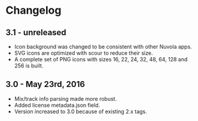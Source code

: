 Changelog
=========

3.1 - unreleased
----------------

  * Icon background was changed to be consistent with other Nuvola apps.
  * SVG icons are optimized with scour to reduce their size.
  * A complete set of PNG icons with sizes 16, 22, 24, 32, 48, 64, 128 and 256 is built.

3.0 - May 23rd, 2016
--------------------

  * Mix/track info parsing made more robust.
  * Added license metadata.json field.
  * Version increased to 3.0 because of existing 2.x tags.
